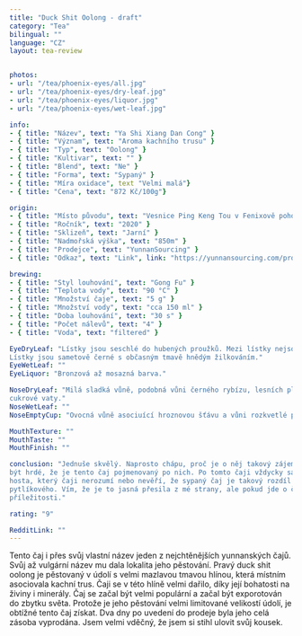 ```yaml
---
title: "Duck Shit Oolong - draft"
category: "Tea"
bilingual: ""
language: "CZ"
layout: tea-review


photos:
- url: "/tea/phoenix-eyes/all.jpg"
- url: "/tea/phoenix-eyes/dry-leaf.jpg"
- url: "/tea/phoenix-eyes/liquor.jpg"
- url: "/tea/phoenix-eyes/wet-leaf.jpg"

info:
- { title: "Název", text: "Ya Shi Xiang Dan Cong" }
- { title: "Význam", text: "Aroma kachního trusu" }
- { title: "Typ", text: "Oolong" }
- { title: "Kultivar", text: "" }
- { title: "Blend", text: "Ne" }
- { title: "Forma", text: "Sypaný" }
- { title: "Míra oxidace", text "Velmi malá"}
- { title: "Cena", text: "872 Kč/100g"}

origin:
- { title: "Místo původu", text: "Vesnice Ping Keng Tou v Fenixově pohoří za hranicí provincie Guangdong" }
- { title: "Ročník", text: "2020" }
- { title: "Sklizeň", text: "Jarní" }
- { title: "Nadmořská výška", text: "850m" }
- { title: "Prodejce", text: "YunnanSourcing" }
- { title: "Odkaz", text: "Link", link: "https://yunnansourcing.com/products/king-of-duck-shit-aroma-dan-cong-oolong-tea" }

brewing:
- { title: "Styl louhování", text: "Gong Fu" }
- { title: "Teplota vody", text: "90 °C" }
- { title: "Množství čaje", text: "5 g" }
- { title: "Množství vody", text: "cca 150 ml" }
- { title: "Doba louhování", text: "30 s" }
- { title: "Počet nálevů", text: "4" }
- { title: "Voda", text: "filtered" }

EyeDryLeaf: "Lístky jsou seschlé do hubených proužků. Mezi lístky nejsou žádné větvičky.
Lístky jsou sametově černé s občasným tmavě hnědým žilkováním."
EyeWetLeaf: ""
EyeLiquor: "Bronzová až mosazná barva."

NoseDryLeaf: "Milá sladká vůně, podobná vůni černého rybízu, lesních plodů, brusinek a 
cukrové vaty."
NoseWetLeaf: ""
NoseEmptyCup: "Ovocná vůně asociuící hroznovou šťávu a vůni rozkvetlé pivoňky."

MouthTexture: ""
MouthTaste: ""
MouthFinish: ""

conclusion: "Jednuše skvělý. Naprosto chápu, proč je o něj takový zájem. Kachny by měli
být hrdé, že je tento čaj pojmenovaný po nich. Po tomto čaji vždycky sánhu, když mám 
hosta, který čaji nerozumí nebo nevěří, že sypaný čaj je takový rozdíl od čaje 
pytlíkového. Vím, že je to jasná přesila z mé strany, ale pokud jde o čaj, využiji každé
příležitosti."

rating: "9"

RedditLink: ""
---
```


Tento čaj i přes svůj vlastní název jeden z nejchtěnějších yunnanských čajů. Svůj až 
vulgární název mu dala lokalita jeho pěstování. Pravý duck shit oolong je pěstovaný 
v údolí s velmi mazlavou tmavou hlínou, která místním asociovala kachní trus. Čaji se 
v této hlíně velmi dařilo, díky její bohatosti na živiny i minerály. Čaj se začal být 
velmi populární a začal být exporotován do zbytku světa. Protože je jeho pěstování 
velmi limitované velikostí údolí, je obtížné tento čaj získat. Dva dny po uvedení do 
prodeje byla jeho celá zásoba vyprodána. Jsem velmi vděčný, že jsem si stihl ulovit 
svůj kousek.
